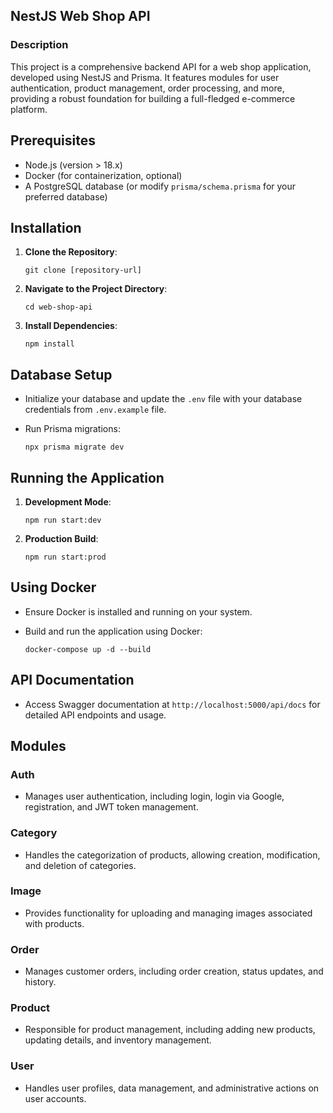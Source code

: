 NestJS Web Shop API
----------------------------------

### Description

This project is a comprehensive backend API for a web shop application, developed using NestJS and Prisma. It features modules for user authentication, product management, order processing, and more, providing a robust foundation for building a full-fledged e-commerce platform.

Prerequisites
-------------

*   Node.js (version > 18.x)
*   Docker (for containerization, optional)
*   A PostgreSQL database (or modify `prisma/schema.prisma` for your preferred database)

Installation
------------

1.  **Clone the Repository**:
    
    `git clone [repository-url]`
    
2.  **Navigate to the Project Directory**:
    
    `cd web-shop-api`
    
3.  **Install Dependencies**:
    
    `npm install`
    

Database Setup
--------------

*   Initialize your database and update the `.env` file with your database credentials from `.env.example` file.
*   Run Prisma migrations:
    
    `npx prisma migrate dev`
    

Running the Application
-----------------------

1.  **Development Mode**:
    
    `npm run start:dev`
    
2.  **Production Build**:
    
    `npm run start:prod`
    

Using Docker
------------

*   Ensure Docker is installed and running on your system.
*   Build and run the application using Docker:
    
    `docker-compose up -d --build`
    
API Documentation
-----------------

*   Access Swagger documentation at `http://localhost:5000/api/docs` for detailed API endpoints and usage.

Modules
-------

### Auth

*   Manages user authentication, including login, login via Google, registration, and JWT token management.

### Category

*   Handles the categorization of products, allowing creation, modification, and deletion of categories.

### Image

*   Provides functionality for uploading and managing images associated with products.

### Order

*   Manages customer orders, including order creation, status updates, and history.

### Product

*   Responsible for product management, including adding new products, updating details, and inventory management.

### User

*   Handles user profiles, data management, and administrative actions on user accounts.

